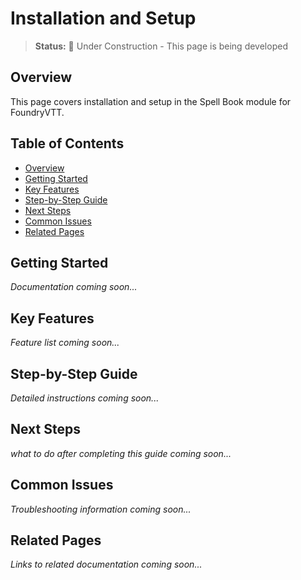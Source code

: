 # Installation and Setup

> **Status:** 🚧 Under Construction - This page is being developed

## Overview

This page covers installation and setup in the Spell Book module for FoundryVTT.

## Table of Contents

- [Overview](#overview)
- [Getting Started](#getting-started)
- [Key Features](#key-features)
- [Step-by-Step Guide](#step-by-step-guide)
- [Next Steps](#next-steps)
- [Common Issues](#common-issues)
- [Related Pages](#related-pages)

## Getting Started

*Documentation coming soon...*

## Key Features

*Feature list coming soon...*

## Step-by-Step Guide

*Detailed instructions coming soon...*

## Next Steps

*what to do after completing this guide coming soon...*

## Common Issues

*Troubleshooting information coming soon...*

## Related Pages

*Links to related documentation coming soon...*
